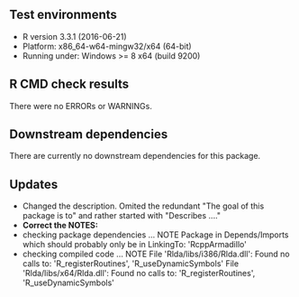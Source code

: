 ## Test environments
* R version 3.3.1 (2016-06-21)
* Platform: x86_64-w64-mingw32/x64 (64-bit)
* Running under: Windows >= 8 x64 (build 9200)

## R CMD check results
There were no ERRORs or WARNINGs. 

## Downstream dependencies
There are currently no downstream dependencies for this package.

## Updates
* Changed the description. Omited the redundant "The goal of this package is to" and rather started with "Describes ...."
* **Correct the NOTES:**
* checking package dependencies ... NOTE
Package in Depends/Imports which should probably only be in LinkingTo: 'RcppArmadillo'
* checking compiled code ... NOTE
File 'Rlda/libs/i386/Rlda.dll':
  Found no calls to: 'R_registerRoutines', 'R_useDynamicSymbols'
File 'Rlda/libs/x64/Rlda.dll':
  Found no calls to: 'R_registerRoutines', 'R_useDynamicSymbols'

